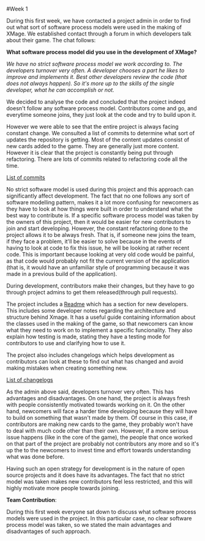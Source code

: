 #Week 1

During this first week, we have contacted a project admin in order to find out what sort of 
software process models were used in the making of XMage. We established contact through a forum
in which developers talk about their game. The chat follows:

__What software process model did you use in the development of XMage?__

_We have no strict software process model we work according to. The developers turnover very often. 
A developer chooses a part he likes to improve and implements it. Best other developers review the 
code (that does not always happen). So it's more up to the skills of the single developer, what he 
can accomplish or not._

We decided to analyse the code and concluded that the project indeed doesn't follow any software process model.
Contributors come and go, and everytime someone joins, they just look at the code and try to build upon it.

However we were able to see that the entire project is always facing constant change. We consulted a
list of commits to determine what sort of updates the repository is getting. Most of the content updates consist of
new cards added to the game. They are generally just more content. However it is clear that the project
is constantly being put through refactoring. There are lots of commits related to refactoring code all the time.

[List of commits](https://github.com/PedroTav/mage/commits/master)

No strict software model is used during this project and this approach can significantly affect development.
The fact that no one follows any sort of software modelling pattern, makes it a lot more confusing for newcomers
as they have to look at how things were built in order to understand what the best way to contribute is.
If a specific software process model was taken by the owners of this project, then it would be easier for new
contributors to join and start developing. However, the constant refactoring done to the project allows it to
be always fresh. That is, if someone new joins the team, if they face a problem, it'll be easier to solve because
in the events of having to look at code to fix this issue, he will be looking at rather recent code. This is
important because looking at very old code would be painful, as that code would probably not fit the
current version of the application (that is, it would have an unfamiliar style of programming because it was made in
a previous build of the application).

During development, contributors make their changes, but they have to go through project admins to get them released(through pull requests).

The project includes a [Readme](https://github.com/PedroTav/mage/blob/master/readme.md) which has a section for new developers. This includes some developer notes regarding the architecture and structure behind Xmage. It has a useful guide containing information about the classes used in the making of the game, so that newcomers can know what they need to work on to implement a specific funcionality. They also explain how testing is made, stating they have a testing mode for contributors to use and clarifying how to use it.

The project also includes changelogs which helps development as contributors can look at these to find out what has changed and avoid making mistakes when creating something new.

[List of changelogs](https://github.com/magefree/mage/wiki/Release-changes)

As the admin above said, developers turnover very often. This has advantages and disadvantages. On one hand, the project is always fresh with people consistently motivated towards working on it. On the other hand, newcomers will face a harder time developing because they will have to build on something that wasn't made by them. Of course in this case, if contributors are making new cards to the game, they probably won't have to deal with much code other than their own. However, if a more serious issue happens (like in the core of the game), the people that once worked on that part of the project are probably not contributors any more and so it's up the to the newcomers to invest time and effort towards understanding what was done before.

Having such an open strategy for development is in the nature of open source projects and it does have its advantages. The fact that no strict model was taken makes new contributors feel less restricted, and this will highly motivate more people towards joining.

__Team Contribution__:

During this first week everyone sat down to discuss what software process models were used in the project. In this particular case, no clear software process model was taken, so we stated the main advantages and disadvantages of such approach.
